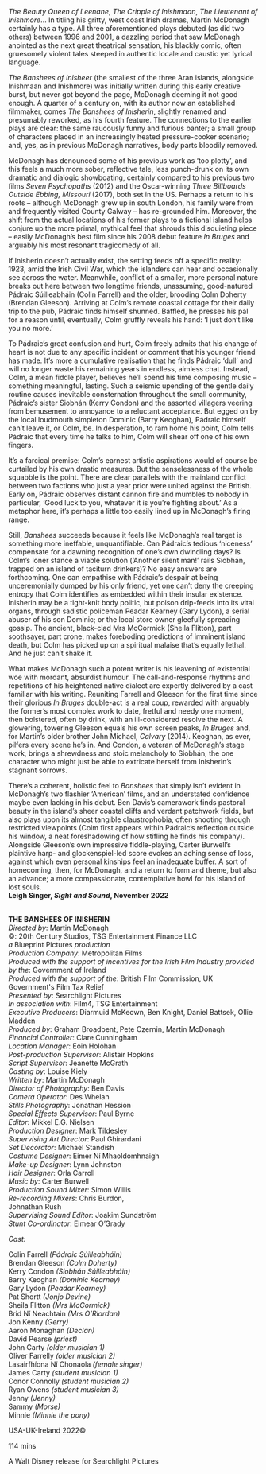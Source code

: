 

_The Beauty Queen of Leenane_, _The Cripple of Inishmaan_, _The Lieutenant of Inishmore_… In titling his gritty, west coast Irish dramas, Martin McDonagh certainly has a type. All three aforementioned plays debuted (as did two others) between 1996 and 2001, a dazzling period that saw McDonagh anointed as the next great theatrical sensation, his blackly comic, often gruesomely violent tales steeped in authentic locale and caustic yet lyrical language.

_The Banshees of Inisheer_ (the smallest of the three Aran islands, alongside Inishmaan and Inishmore) was initially written during this early creative burst, but never got beyond the page, McDonagh deeming it not good enough.  A quarter of a century on, with its author now an established filmmaker, comes _The Banshees of Inisherin_, slightly renamed and presumably reworked, as his fourth feature. The connections to the earlier plays are clear: the same raucously funny and furious banter; a small group of characters placed in an increasingly heated pressure-cooker scenario; and, yes, as in previous McDonagh narratives, body parts bloodily removed.

McDonagh has denounced some of his previous work as ‘too plotty’, and this feels a much more sober, reflective tale, less punch-drunk on its own dramatic and dialogic showboating, certainly compared to his previous two films _Seven Psychopaths_ (2012) and the Oscar-winning _Three Billboards Outside Ebbing, Missouri_ (2017), both set in the US. Perhaps a return to his roots – although McDonagh grew up in south London, his family were from and frequently visited County Galway – has re-grounded him. Moreover, the shift from the actual locations of his former plays to a fictional island helps conjure up the more primal, mythical feel that shrouds this disquieting piece – easily McDonagh’s best film since his 2008 debut feature _In Bruges_ and arguably his most resonant tragicomedy of all.

If Inisherin doesn’t actually exist, the setting feeds off a specific reality: 1923, amid the Irish Civil War, which the islanders can hear and occasionally see across the water. Meanwhile, conflict of a smaller, more personal nature breaks out here between two longtime friends, unassuming, good-natured Pádraic Súilleabháin (Colin Farrell) and the older, brooding Colm Doherty (Brendan Gleeson). Arriving at Colm’s remote coastal cottage for their daily trip to the pub, Pádraic finds himself shunned. Baffled, he presses his pal for a reason until, eventually, Colm gruffly reveals his hand: ‘I just don’t like you no more.’

To Pádraic’s great confusion and hurt, Colm freely admits that his change of heart is not due to any specific incident or comment that his younger friend has made. It’s more a cumulative realisation that he finds Pádraic ‘dull’ and will no longer waste his remaining years in endless, aimless chat. Instead, Colm, a mean fiddle player, believes he’ll spend his time composing music – something meaningful, lasting. Such a seismic upending of the gentle daily routine causes inevitable consternation throughout the small community, Pádraic’s sister Siobhán (Kerry Condon) and the assorted villagers veering from bemusement to annoyance to a reluctant acceptance. But egged on by the local loudmouth simpleton Dominic (Barry Keoghan), Pádraic himself can’t leave it, or Colm, be. In desperation, to ram home his point, Colm tells Pádraic that every time he talks to him, Colm will shear off one of his own fingers.

It’s a farcical premise: Colm’s earnest artistic aspirations would of course be curtailed by his own drastic measures. But the senselessness of the whole squabble is the point. There are clear parallels with the mainland conflict between two factions who just a year prior were united against the British. Early on, Pádraic observes distant cannon fire and mumbles to nobody in particular, ‘Good luck to you, whatever it is you’re fighting about.’ As a metaphor here, it’s perhaps a little too easily lined up in McDonagh’s  firing range.

Still, _Banshees_ succeeds because it feels like McDonagh’s real target is something more ineffable, unquantifiable. Can Pádraic’s tedious ‘niceness’ compensate for a dawning recognition of one’s own dwindling days? Is Colm’s loner stance a viable solution (‘Another silent man!’ rails Siobhán, trapped on an island of taciturn drinkers)? No easy answers are forthcoming. One can empathise with Pádraic’s despair at being unceremonially dumped by his only friend, yet one can’t deny the creeping entropy that Colm identifies as embedded within their insular existence. Inisherin may be a tight-knit body politic, but poison drip-feeds into its vital organs, through sadistic policeman Peadar Kearney (Gary Lydon), a serial abuser of his son Dominic; or the local store owner gleefully spreading gossip. The ancient, black-clad Mrs McCormick (Sheila Flitton), part soothsayer, part crone, makes foreboding predictions of imminent island death, but Colm has picked up on a spiritual malaise that’s equally lethal. And he just can’t shake it.

What makes McDonagh such a potent writer is his leavening of existential woe with mordant, absurdist humour. The call-and-response rhythms and repetitions of his heightened native dialect are expertly delivered by a cast familiar with his writing. Reuniting Farrell and Gleeson for the first time since their glorious _In Bruges_ double-act is a real coup, rewarded with arguably the former’s most complex work to date, fretful and needy one moment, then bolstered, often by drink, with an ill-considered resolve the next. A glowering, towering Gleeson equals his own screen peaks, _In Bruges_ and, for Martin’s older brother John Michael, _Calvary_ (2014). Keoghan, as ever, pilfers every scene he’s in. And Condon, a veteran of McDonagh’s stage work, brings a shrewdness and stoic melancholy to Siobhán, the one character who might just be able to extricate herself from Inisherin’s stagnant sorrows.

There’s a coherent, holistic feel to _Banshees_ that simply isn’t evident in McDonagh’s two flashier ‘American’ films, and an understated confidence maybe even lacking in his debut. Ben Davis’s camerawork finds pastoral beauty in the island’s sheer coastal cliffs and verdant patchwork fields, but also plays upon its almost tangible claustrophobia, often shooting through restricted viewpoints (Colm first appears within Pádraic’s reflection outside his window, a neat foreshadowing of how stifling he finds his company). Alongside Gleeson’s own impressive fiddle-playing, Carter Burwell’s plaintive harp- and glockenspiel-led score evokes an aching sense of loss, against which even personal kinships feel an inadequate buffer. A sort of homecoming, then, for McDonagh, and a return to form and theme, but also an advance; a more compassionate, contemplative howl for his island of lost souls.  
**Leigh Singer, _Sight and Sound_, November 2022**
<br><br>

**THE BANSHEES OF INISHERIN**  
_Directed by_: Martin McDonagh  
©: 20th Century Studios,  TSG Entertainment Finance LLC  
_a_ Blueprint Pictures _production_  
_Production Company_: Metropolitan Films  
_Produced with the support of incentives for the  Irish Film Industry provided by the_: Government  of Ireland  
_Produced with the support of the_: British Film Commission, UK Government's Film Tax Relief  
_Presented by_: Searchlight Pictures  
_In association with_: Film4, TSG Entertainment  
_Executive Producers_: Diarmuid McKeown,  Ben Knight, Daniel Battsek, Ollie Madden  
_Produced by_: Graham Broadbent, Pete Czernin, Martin McDonagh  
_Financial Controller_: Clare Cunningham  
_Location Manager_: Eoin Holohan  
_Post-production Supervisor_: Alistair Hopkins  
_Script Supervisor_: Jeanette McGrath  
_Casting by_: Louise Kiely  
_Written by_: Martin McDonagh  
_Director of Photography_: Ben Davis  
_Camera Operator_: Des Whelan  
_Stills Photography_: Jonathan Hession  
_Special Effects Supervisor_: Paul Byrne  
_Editor_: Mikkel E.G. Nielsen  
_Production Designer_: Mark Tildesley  
_Supervising Art Director_: Paul Ghirardani  
_Set Decorator_: Michael Standish  
_Costume Designer_: Eimer Ní Mhaoldomhnaigh  
_Make-up Designer_: Lynn Johnston  
_Hair Designer_: Orla Carroll  
_Music by_: Carter Burwell  
_Production Sound Mixer_: Simon Willis  
_Re-recording Mixers_: Chris Burdon,  
Johnathan Rush  
_Supervising Sound Editor_: Joakim Sundström  
_Stunt Co-ordinator_: Eimear O’Grady

_Cast:_

Colin Farrell _(Pádraic Súilleabháin)_  
Brendan Gleeson _(Colm Doherty)_  
Kerry Condon _(Siobhán Súilleabháin)_  
Barry Keoghan _(Dominic Kearney)_  
Gary Lydon _(Peadar Kearney)_  
Pat Shortt _(Jonjo Devine)_  
Sheila Flitton _(Mrs McCormick)_  
Brid Ní Neachtain _(Mrs O’Riordan)_  
Jon Kenny _(Gerry)_  
Aaron Monaghan _(Declan)_  
David Pearse _(priest)_  
John Carty _(older musician 1)_  
Oliver Farrelly _(older musician 2)_  
Lasairfhíona Ní Chonaola _(female singer)_  
James Carty _(student musician 1)_  
Conor Connolly _(student musician 2)_  
Ryan Owens _(student musician 3)_  
Jenny _(Jenny)_  
Sammy _(Morse)_  
Minnie _(Minnie the pony)_

USA-UK-Ireland 2022©

114 mins

A Walt Disney release for Searchlight Pictures
<!--stackedit_data:
eyJoaXN0b3J5IjpbLTE3NTEzNTEzNF19
-->